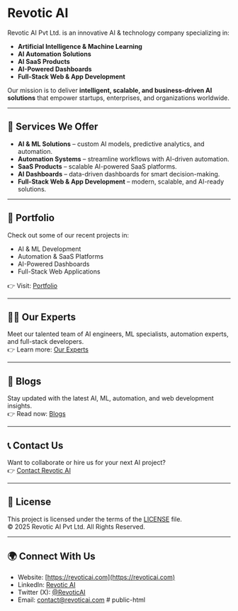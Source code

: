 # Revotic AI

Revotic AI Pvt Ltd. is an innovative AI & technology company specializing in:
- **Artificial Intelligence & Machine Learning**
- **AI Automation Solutions**
- **AI SaaS Products**
- **AI-Powered Dashboards**
- **Full-Stack Web & App Development**

Our mission is to deliver **intelligent, scalable, and business-driven AI solutions** that empower startups, enterprises, and organizations worldwide.

---

## 🌟 Services We Offer
- **AI & ML Solutions** – custom AI models, predictive analytics, and automation.
- **Automation Systems** – streamline workflows with AI-driven automation.
- **SaaS Products** – scalable AI-powered SaaS platforms.
- **AI Dashboards** – data-driven dashboards for smart decision-making.
- **Full-Stack Web & App Development** – modern, scalable, and AI-ready solutions.

---

## 🚀 Portfolio
Check out some of our recent projects in:
- AI & ML Development
- Automation & SaaS Platforms
- AI-Powered Dashboards
- Full-Stack Web Applications

👉 Visit: [Portfolio](https://revoticai.com/portfolio)

---

## 👨‍💻 Our Experts
Meet our talented team of AI engineers, ML specialists, automation experts, and full-stack developers.  
👉 Learn more: [Our Experts](https://revoticai.com/our-experts)

---

## 📖 Blogs
Stay updated with the latest AI, ML, automation, and web development insights.  
👉 Read now: [Blogs](https://revoticai.com/blogs)

---

## 📞 Contact Us
Want to collaborate or hire us for your next AI project?  
👉 [Contact Revotic AI](https://revoticai.com/contact)

---

## 📜 License
This project is licensed under the terms of the [LICENSE](LICENSE) file.  
© 2025 Revotic AI Pvt Ltd. All Rights Reserved.

---

## 🌍 Connect With Us
- Website: [https://revoticai.com](https://revoticai.com)
- LinkedIn: [Revotic AI](https://linkedin.com)
- Twitter (X): [@RevoticAI](https://twitter.com)
- Email: contact@revoticai.com
#   p u b l i c - h t m l  
 